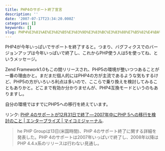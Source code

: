 ```yaml
---
title: PHP4のサポート終了宣言
description: ''
date: '2007-07-17T23:34:20.000Z'
categories: []
keywords: []
slug: PHP4%E3%81%AE%E3%82%B5%E3%83%9D%E3%83%BC%E3%83%88%E7%B5%82%E4%BA%86%E5%AE%A3%E8%A8%80
---
```

PHP4が今年いっぱいでサポートを終了すると。つまり、バグフィクスでのバージョンアップは今年いっぱいで終了し、これからPHP使う人は5を使ってね、というメッセージ。

Zend Framework1.0もこの間リリースされ、PHP5の環境が整いつつあることが一番の理由かと。まだまだ個人的にはPHP4の方が主流であるような気もするけど、PHP5の方がいろいろ利点は多いので、ここらで乗り換えを検討してみることもありかと。どこまで有効か分かりませんが、PHP4互換モードというのもありますし。

自分の環境ではすでにPHP5への移行を終えています。

リンク: [PHP 4のサポートが12月31日で終了 — 2007年中にPHP 5への移行を検討のこと | エンタープライズ | マイコミジャーナル](http://journal.mycom.co.jp/news/2007/07/17/035/index.html "PHP 4のサポートが12月31日で終了 - 2007年中にPHP 5への移行を検討のこと | エンタープライズ | マイコミジャーナル").

> he PHP Groupは13日(米国時間)、PHP 4のサポート終了に関する詳細を発表した。PHP 4のサポートは2007年いっぱいで終了し、2008年以降はPHP 4.4.x系のリリースは行わない見通し。